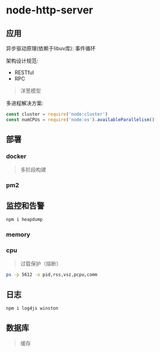 # node-http-server

## 应用

异步驱动原理(依赖于libuv库): 事件循环

架构设计规范:

- RESTful
- RPC

> 洋葱模型

多进程解决方案:

```js
const cluster = require('node:cluster')
const numCPUs = require('node:os').availableParallelism()

```

## 部署

### docker

> 多阶段构建

### pm2


## 监控和告警

```sh
npm i heapdump

```

### memory

### cpu

> 过载保护（熔断）

```sh
ps -p 5612 -o pid,rss,vsz,pcpu,comm

```


## 日志

```sh
npm i log4js winston

```

## 数据库

> 缓存
